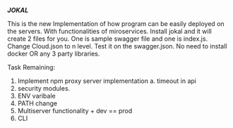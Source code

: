 
***JOKAL***

This is the new Implementation of how program can be easily deployed on the servers. With functionalities of miroservices.
Install jokal and it will create 2 files for you. One is sample swagger file and one is index.js.
Change Cloud.json to n level.
Test it on the swagger.json.
No need to install docker OR any 3 party libraries.


Task Remaining:
1. Implement npm proxy server implementation
    a. timeout in api
2. security modules.
3. ENV varibale
4. PATH change
5. Multiserver functionality + dev == prod
6. CLI
